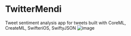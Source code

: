 # TwitterMendi
Tweet sentiment analysis app for tweets built with CoreML, CreateML, SwifteriOS, SwiftyJSON
![image](https://user-images.githubusercontent.com/19710492/91630309-e6a4f700-e9d8-11ea-8a86-da72388cce26.png)
